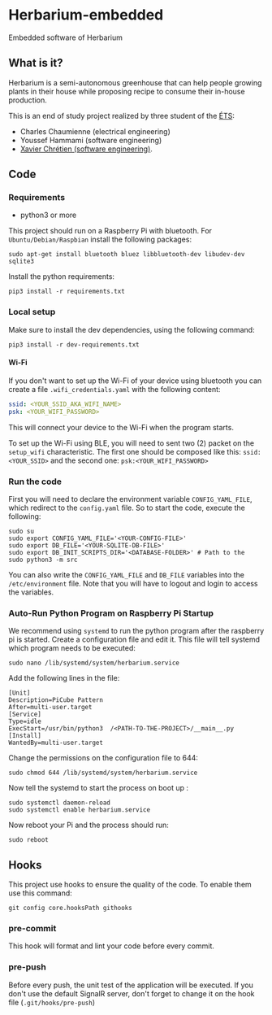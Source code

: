# Herbarium-embedded
Embedded software of Herbarium 

## What is it?

Herbarium is a semi-autonomous greenhouse that can help people growing plants in their house while proposing recipe to consume their in-house production.

This is an end of study project realized by three student of the [ÉTS](etsmtl.ca): 

- Charles Chaumienne (electrical engineering)
- Youssef Hammami (software engineering)
- [Xavier Chrétien (software engineering)](https://github.com/apomalyn).

## Code

### Requirements

- python3 or more

This project should run on a Raspberry Pi with bluetooth. For `Ubuntu/Debian/Raspbian`
install the following packages:

```shell
sudo apt-get install bluetooth bluez libbluetooth-dev libudev-dev sqlite3
```

Install the python requirements:

```shell
pip3 install -r requirements.txt
```

### Local setup

Make sure to install the dev dependencies, using the following command:

```shell
pip3 install -r dev-requirements.txt
```

#### Wi-Fi

If you don't want to set up the Wi-Fi of your device using bluetooth you can create a file `.wifi_credentials.yaml`
with the following content:

```yaml
ssid: <YOUR_SSID_AKA_WIFI_NAME>
psk: <YOUR_WIFI_PASSWORD>
```

This will connect your device to the Wi-Fi when the program starts.

To set up the Wi-Fi using BLE, you will need to sent two (2) packet on the `setup_wifi` characteristic.
The first one should be composed like this: `ssid:<YOUR_SSID>` and the second one: `psk:<YOUR_WIFI_PASSWORD>`

### Run the code

First you will need to declare the environment variable `CONFIG_YAML_FILE`,
which redirect to the `config.yaml` file. So to start the code, execute the following:

```shell
sudo su
sudo export CONFIG_YAML_FILE='<YOUR-CONFIG-FILE>'
sudo export DB_FILE='<YOUR-SQLITE-DB-FILE>'
sudo export DB_INIT_SCRIPTS_DIR='<DATABASE-FOLDER>' # Path to the 
sudo python3 -m src
```
You can also write the `CONFIG_YAML_FILE` and `DB_FILE` variables into the `/etc/environment` file.
Note that you will have to logout and login to access the variables.

### Auto-Run Python Program on Raspberry Pi Startup

We recommend using `systemd` to run the python program after the raspberry pi is started. 
Create a configuration file and edit it. This file will tell systemd which program needs to be executed:

```shell
sudo nano /lib/systemd/system/herbarium.service
```

Add the following lines in the file:
```shell
[Unit]
Description=PiCube Pattern
After=multi-user.target
[Service]
Type=idle
ExecStart=/usr/bin/python3  /<PATH-TO-THE-PROJECT>/__main__.py
[Install]
WantedBy=multi-user.target
```

Change the permissions on the configuration file to 644:
```shell
sudo chmod 644 /lib/systemd/system/herbarium.service
```

Now tell the systemd to start the process on boot up :
```shell
sudo systemctl daemon-reload
sudo systemctl enable herbarium.service
```

Now reboot your Pi and the process should run:
```shell
sudo reboot
```

## Hooks

This project use hooks to ensure the quality of the code. To enable them use this command:

```shell
git config core.hooksPath githooks
```

### pre-commit

This hook will format and lint your code before every commit.

### pre-push

Before every push, the unit test of the application will be executed.
If you don't use the default SignalR server, don't forget to change it on the hook file (`.git/hooks/pre-push`)
